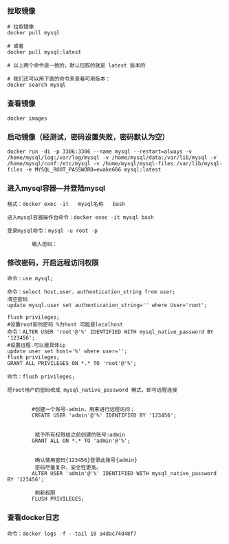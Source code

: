<!--
 * @Author: guanjiajun www.guanjiajun@ewake.com
 * @Date: 2023-04-01 19:26:23
 * @LastEditors: guanjiajun www.guanjiajun@ewake.com
 * @LastEditTime: 2023-04-04 14:03:02
 * @FilePath: \studys\programming\容器技术\docker\mysql.md
 * @Description: 这是默认设置,请设置`customMade`, 打开koroFileHeader查看配置 进行设置: https://github.com/OBKoro1/koro1FileHeader/wiki/%E9%85%8D%E7%BD%AE
-->
### 拉取镜像
```shell
# 拉取镜像
docker pull mysql
 
# 或者
docker pull mysql:latest
 
# 以上两个命令是一致的，默认拉取的就是 latest 版本的
 
# 我们还可以用下面的命令来查看可用版本：
docker search mysql
```
### 查看镜像
```shell
docker images
```
### 启动镜像（经测试，密码设置失败，密码默认为空）
```shell
docker run -di -p 3306:3306 --name mysql --restart=always -v /home/mysql/log:/var/log/mysql -v /home/mysql/data:/var/lib/mysql -v /home/mysql/conf:/etc/mysql -v /home/mysql/mysql-files:/var/lib/mysql-files -e MYSQL_ROOT_PASSWORD=ewake666 mysql:latest
```
### 进入mysql容器—并登陆mysql
```shell
格式：docker exec -it   mysql名称   bash

进入mysql容器操作台命令：docker exec -it mysql bash

登录mysql命令：mysql -u root -p

		输入密码：

```
### 修改密码，开启远程访问权限
```shell
命令：use mysql;

命令：select host,user，authentication_string from user;
清空密码
update mysql.user set authentication_string='' where User='root';

flush privileges;
#设置root新的密码 %为host 可能是localhost
命令：ALTER USER 'root'@'%' IDENTIFIED WITH mysql_native_password BY '123456';
#设置远程.可以是具体ip
update user set host='%' where user='';
flush privileges;
GRANT ALL PRIVILEGES ON *.* TO 'root'@'%';

命令：flush privileges;

把root用户的密码改成 mysql_native_password 模式，即可远程连接


		#创建一个账号-admin，用来进行远程访问；
		CREATE USER 'admin'@'%' IDENTIFIED BY '123456';
		 
		 
		 赋予所有权限给之前创建的账号:admin
		GRANT ALL ON *.* TO 'admin'@'%';
		 
		 
		 确认使用密码{123456}登录此账号{admin}
		 密码尽量复杂，安全性更高。
		ALTER USER 'admin'@'%' IDENTIFIED WITH mysql_native_password BY '123456';

		 刷新权限
		FLUSH PRIVILEGES;

```
### 查看docker日志
```shell
命令：docker logs -f --tail 10 a4dac74d48f7
```

